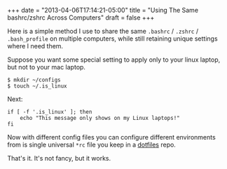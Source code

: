 +++
date = "2013-04-06T17:14:21-05:00"
title = "Using The Same bashrc/zshrc Across Computers"
draft = false
+++

Here is a simple method I use to share the same `.bashrc` / `.zshrc` /
`.bash_profile` on multiple computers, while still retaining unique
settings where I need them.

Suppose you want some special setting to apply only to your linux laptop, but
not to your mac laptop.

```
$ mkdir ~/configs
$ touch ~/.is_linux
```

Next:

```
if [ -f '.is_linux' ]; then
    echo "This message only shows on my Linux laptops!"
fi
```

Now with different config files you can configure different environments from
is single universal `*rc` file you keep in a
[dotfiles](https://github.com/noam87/DOTfiles) repo.

That's it. It's not fancy, but it works.
